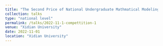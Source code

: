 ```yaml
---
title: "The Second Price of National Undergraduate Mathmatical Modeling Contest"
collection: talks
type: "national level"
permalink: /talks/2022-11-1-compettition-1
venue: "Xidian University"
date: 2022-11-01
location: "Xidian University"
---
```


<!-- I participated in the 2022 years National Undergraduate Mathmatical Modeling Contest, chose the topic of B, and finally was awarded as [the Second Price](/images/competition_1.jpg). -->
